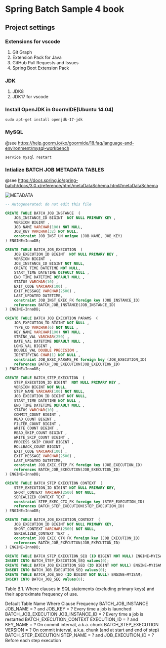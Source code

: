 # Spring Batch Sample 4 book

## Project settings

### Extensions for vscode

1. Git Graph
2. Extension Pack for Java
3. GitHub Pull Requests and Issues
4. Spring Boot Extension Pack

### JDK

1. JDK8
2. JDK17 for vscode

### Install OpenJDK in GoormIDE(Ubuntu 14.04)

```
sudo apt-get install openjdk-17-jdk
```

### MySQL

@see https://help.goorm.io/ko/goormide/18.faq/language-and-environment/mysql-workbench

```
service mysql restart
```

### Intialize BATCH JOB METADATA TABLES

@see https://docs.spring.io/spring-batch/docs/3.0.x/reference/html/metaDataSchema.html#metaDataSchema

![METADATA](https://docs.spring.io/spring-batch/docs/3.0.x/reference/html/images/meta-data-erd.png)

```SQL
-- Autogenerated: do not edit this file

CREATE TABLE BATCH_JOB_INSTANCE  (
	JOB_INSTANCE_ID BIGINT  NOT NULL PRIMARY KEY ,
	VERSION BIGINT ,
	JOB_NAME VARCHAR(100) NOT NULL,
	JOB_KEY VARCHAR(32) NOT NULL,
	constraint JOB_INST_UN unique (JOB_NAME, JOB_KEY)
) ENGINE=InnoDB;

CREATE TABLE BATCH_JOB_EXECUTION  (
	JOB_EXECUTION_ID BIGINT  NOT NULL PRIMARY KEY ,
	VERSION BIGINT  ,
	JOB_INSTANCE_ID BIGINT NOT NULL,
	CREATE_TIME DATETIME NOT NULL,
	START_TIME DATETIME DEFAULT NULL ,
	END_TIME DATETIME DEFAULT NULL ,
	STATUS VARCHAR(10) ,
	EXIT_CODE VARCHAR(100) ,
	EXIT_MESSAGE VARCHAR(2500) ,
	LAST_UPDATED DATETIME,
	constraint JOB_INST_EXEC_FK foreign key (JOB_INSTANCE_ID)
	references BATCH_JOB_INSTANCE(JOB_INSTANCE_ID)
) ENGINE=InnoDB;

CREATE TABLE BATCH_JOB_EXECUTION_PARAMS  (
	JOB_EXECUTION_ID BIGINT NOT NULL ,
	TYPE_CD VARCHAR(6) NOT NULL ,
	KEY_NAME VARCHAR(100) NOT NULL ,
	STRING_VAL VARCHAR(250) ,
	DATE_VAL DATETIME DEFAULT NULL ,
	LONG_VAL BIGINT ,
	DOUBLE_VAL DOUBLE PRECISION ,
	IDENTIFYING CHAR(1) NOT NULL ,
	constraint JOB_EXEC_PARAMS_FK foreign key (JOB_EXECUTION_ID)
	references BATCH_JOB_EXECUTION(JOB_EXECUTION_ID)
) ENGINE=InnoDB;

CREATE TABLE BATCH_STEP_EXECUTION  (
	STEP_EXECUTION_ID BIGINT  NOT NULL PRIMARY KEY ,
	VERSION BIGINT NOT NULL,
	STEP_NAME VARCHAR(100) NOT NULL,
	JOB_EXECUTION_ID BIGINT NOT NULL,
	START_TIME DATETIME NOT NULL ,
	END_TIME DATETIME DEFAULT NULL ,
	STATUS VARCHAR(10) ,
	COMMIT_COUNT BIGINT ,
	READ_COUNT BIGINT ,
	FILTER_COUNT BIGINT ,
	WRITE_COUNT BIGINT ,
	READ_SKIP_COUNT BIGINT ,
	WRITE_SKIP_COUNT BIGINT ,
	PROCESS_SKIP_COUNT BIGINT ,
	ROLLBACK_COUNT BIGINT ,
	EXIT_CODE VARCHAR(100) ,
	EXIT_MESSAGE VARCHAR(2500) ,
	LAST_UPDATED DATETIME,
	constraint JOB_EXEC_STEP_FK foreign key (JOB_EXECUTION_ID)
	references BATCH_JOB_EXECUTION(JOB_EXECUTION_ID)
) ENGINE=InnoDB;

CREATE TABLE BATCH_STEP_EXECUTION_CONTEXT  (
	STEP_EXECUTION_ID BIGINT NOT NULL PRIMARY KEY,
	SHORT_CONTEXT VARCHAR(2500) NOT NULL,
	SERIALIZED_CONTEXT TEXT ,
	constraint STEP_EXEC_CTX_FK foreign key (STEP_EXECUTION_ID)
	references BATCH_STEP_EXECUTION(STEP_EXECUTION_ID)
) ENGINE=InnoDB;

CREATE TABLE BATCH_JOB_EXECUTION_CONTEXT  (
	JOB_EXECUTION_ID BIGINT NOT NULL PRIMARY KEY,
	SHORT_CONTEXT VARCHAR(2500) NOT NULL,
	SERIALIZED_CONTEXT TEXT ,
	constraint JOB_EXEC_CTX_FK foreign key (JOB_EXECUTION_ID)
	references BATCH_JOB_EXECUTION(JOB_EXECUTION_ID)
) ENGINE=InnoDB;

CREATE TABLE BATCH_STEP_EXECUTION_SEQ (ID BIGINT NOT NULL) ENGINE=MYISAM;
INSERT INTO BATCH_STEP_EXECUTION_SEQ values(0);
CREATE TABLE BATCH_JOB_EXECUTION_SEQ (ID BIGINT NOT NULL) ENGINE=MYISAM;
INSERT INTO BATCH_JOB_EXECUTION_SEQ values(0);
CREATE TABLE BATCH_JOB_SEQ (ID BIGINT NOT NULL) ENGINE=MYISAM;
INSERT INTO BATCH_JOB_SEQ values(0);

```

Table B.1. Where clauses in SQL statements (excluding primary keys) and their approximate frequency of use.

Default Table Name	Where Clause	Frequency
BATCH_JOB_INSTANCE	JOB_NAME = ? and JOB_KEY = ?	Every time a job is launched
BATCH_JOB_EXECUTION	JOB_INSTANCE_ID = ?	Every time a job is restarted
BATCH_EXECUTION_CONTEXT	EXECUTION_ID = ? and KEY_NAME = ?	On commit interval, a.k.a. chunk
BATCH_STEP_EXECUTION	VERSION = ?	On commit interval, a.k.a. chunk (and at start and end of step)
BATCH_STEP_EXECUTION	STEP_NAME = ? and JOB_EXECUTION_ID = ?	Before each step execution